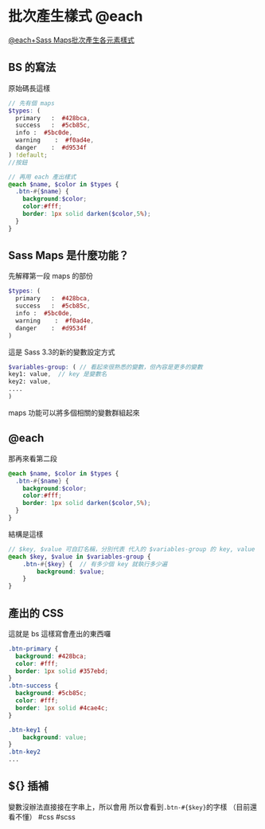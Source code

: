 # 批次產生樣式 @each

[@each+Sass Maps批次產生各元素樣式](https://github.com/gonsakon/Learn-Sass-in-90-days/blob/master/docs/Sass/%40each%2BSass%20Maps%E6%89%B9%E6%AC%A1%E7%94%A2%E7%94%9F%E5%90%84%E5%85%83%E7%B4%A0%E6%A8%A3%E5%BC%8F.markdown)

## BS 的寫法
原始碼長這樣
```scss
// 先有個 maps
$types: (
  primary   :  #428bca,
  success   :  #5cb85c,
  info :  #5bc0de,
  warning    :  #f0ad4e,
  danger    :  #d9534f
) !default;
//按鈕

// 再用 each 產出樣式
@each $name, $color in $types {
  .btn-#{$name} {
    background:$color;
    color:#fff;
    border: 1px solid darken($color,5%);
  }
}
```


## Sass Maps 是什麼功能？
先解釋第一段 maps 的部份
```scss
$types: (
  primary   :  #428bca,
  success   :  #5cb85c,
  info :  #5bc0de,
  warning    :  #f0ad4e,
  danger    :  #d9534f
)
```
這是 Sass 3.3的新的變數設定方式
```scss
$variables-group: ( // 看起來很熟悉的變數，但內容是更多的變數
key1: value,  // key 是變數名
key2: value,
....
)
```
maps 功能可以將多個相關的變數群組起來

## @each
那再來看第二段
```scss
@each $name, $color in $types {
  .btn-#{$name} {
    background:$color;
    color:#fff;
    border: 1px solid darken($color,5%);
  }
}
```
結構是這樣
```scss
// $key, $value 可自訂名稱，分別代表 代入的 $variables-group 的 key, value
@each $key, $value in $variables-group {
	.btn-#{$key} {  // 有多少個 key 就執行多少遍
		background: $value;
	}
}
```

## 產出的 CSS
這就是 bs 這樣寫會產出的東西囉
```css
.btn-primary {
  background: #428bca;
  color: #fff;
  border: 1px solid #357ebd;
}
.btn-success {
  background: #5cb85c;
  color: #fff;
  border: 1px solid #4cae4c;
}
```


```css
.btn-key1 {
	background: value;
}
.btn-key2
...
```

## ${} 插補
變數沒辦法直接接在字串上，所以會用
所以會看到`.btn-#{$key}`的字樣
（目前還看不懂）
#css #scss